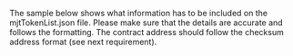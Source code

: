 The sample below shows what information has to be included on the mjtTokenList.json file.
Please make sure that the details are accurate and follows the formatting.
The contract address should follow the checksum address format (see next requirement).